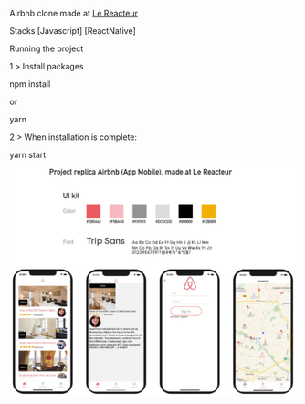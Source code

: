 Airbnb clone made at [Le Reacteur](https://www.lereacteur.io/)

Stacks [Javascript] [ReactNative]

Running the project

1️ > Install packages

npm install

or

yarn

2 > When installation is complete:

yarn start

![--](assets/img/Airbnb-Mobile.jpg)
